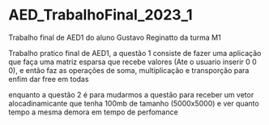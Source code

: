 # AED_TrabalhoFinal_2023_1
Trabalho final de AED1 do aluno Gustavo Reginatto da turma M1

Trabalho pratico final de AED1, a questão 1 consiste de fazer uma aplicação que faça uma matriz esparsa que recebe valores (Ate o usuario inserir 0 0 0), e então faz as operações de soma, multiplicação e transporção para enfim dar free em todas

enquanto a questão 2 é para mudarmos a questão para receber um vetor alocadinamicante que tenha 100mb de tamanho (5000x5000) e ver quanto tempo a mesma demora em tempo de perfomance
